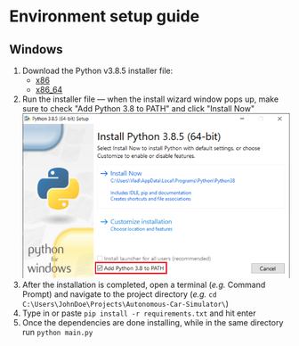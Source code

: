 # Environment setup guide

## Windows

1. Download the Python v3.8.5 installer file:
    - [x86](https://www.python.org/ftp/python/3.8.5/python-3.8.5.exe)
    - [x86_64](https://www.python.org/ftp/python/3.8.5/python-3.8.5-amd64.exe)
2. Run the installer file &mdash; when the install wizard window pops up, make sure to check "Add Python 3.8 to PATH" and click "Install Now"
![](images/setup/py-installer.png?raw=true)
4. After the installation is completed, open a terminal (_e.g._ Command Prompt) and  navigate to the project directory (_e.g._ `cd C:\Users\JohnDoe\Projects\Autonomous-Car-Simulator\`)
5. Type in or paste `pip install -r requirements.txt` and hit enter
6. Once the dependencies are done installing, while in the same directory run `python main.py`
